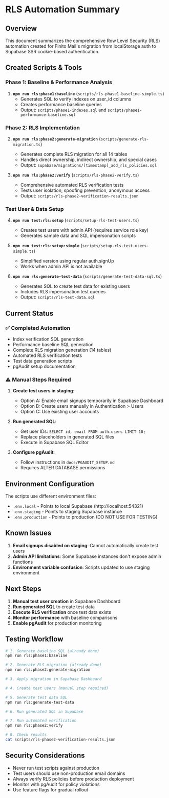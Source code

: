 # RLS Automation Summary

## Overview

This document summarizes the comprehensive Row Level Security (RLS) automation created for Finito Mail's migration from localStorage auth to Supabase SSR cookie-based authentication.

## Created Scripts & Tools

### Phase 1: Baseline & Performance Analysis

1. **`npm run rls:phase1:baseline`** (`scripts/rls-phase1-baseline-simple.ts`)
   - Generates SQL to verify indexes on user_id columns
   - Creates performance baseline queries
   - Output: `scripts/phase1-indexes.sql` and `scripts/phase1-performance-baseline.sql`

### Phase 2: RLS Implementation

2. **`npm run rls:phase2:generate-migration`** (`scripts/generate-rls-migration.ts`)
   - Generates complete RLS migration for all 14 tables
   - Handles direct ownership, indirect ownership, and special cases
   - Output: `supabase/migrations/[timestamp]_add_rls_policies.sql`

3. **`npm run rls:phase2:verify`** (`scripts/rls-phase2-verify.ts`)
   - Comprehensive automated RLS verification tests
   - Tests user isolation, spoofing prevention, anonymous access
   - Output: `scripts/rls-phase2-verification-results.json`

### Test User & Data Setup

4. **`npm run test:rls:setup`** (`scripts/setup-rls-test-users.ts`)
   - Creates test users with admin API (requires service role key)
   - Generates sample data and SQL impersonation scripts

5. **`npm run test:rls:setup:simple`** (`scripts/setup-rls-test-users-simple.ts`)
   - Simplified version using regular auth.signUp
   - Works when admin API is not available

6. **`npm run rls:generate-test-data`** (`scripts/generate-test-data-sql.ts`)
   - Generates SQL to create test data for existing users
   - Includes RLS impersonation test queries
   - Output: `scripts/rls-test-data.sql`

## Current Status

### ✅ Completed Automation
- Index verification SQL generation
- Performance baseline SQL generation
- Complete RLS migration generation (14 tables)
- Automated RLS verification tests
- Test data generation scripts
- pgAudit setup documentation

### ⚠️ Manual Steps Required
1. **Create test users in staging**:
   - Option A: Enable email signups temporarily in Supabase Dashboard
   - Option B: Create users manually in Authentication > Users
   - Option C: Use existing user accounts

2. **Run generated SQL**:
   - Get user IDs: `SELECT id, email FROM auth.users LIMIT 10;`
   - Replace placeholders in generated SQL files
   - Execute in Supabase SQL Editor

3. **Configure pgAudit**:
   - Follow instructions in `docs/PGAUDIT_SETUP.md`
   - Requires ALTER DATABASE permissions

## Environment Configuration

The scripts use different environment files:
- `.env.local` - Points to local Supabase (http://localhost:54321)
- `.env.staging` - Points to staging Supabase instance
- `.env.production` - Points to production (DO NOT USE FOR TESTING)

## Known Issues

1. **Email signups disabled on staging**: Cannot automatically create test users
2. **Admin API limitations**: Some Supabase instances don't expose admin functions
3. **Environment variable confusion**: Scripts updated to use staging environment

## Next Steps

1. **Manual test user creation** in Supabase Dashboard
2. **Run generated SQL** to create test data
3. **Execute RLS verification** once test data exists
4. **Monitor performance** with baseline comparisons
5. **Enable pgAudit** for production monitoring

## Testing Workflow

```bash
# 1. Generate baseline SQL (already done)
npm run rls:phase1:baseline

# 2. Generate RLS migration (already done)
npm run rls:phase2:generate-migration

# 3. Apply migration in Supabase Dashboard

# 4. Create test users (manual step required)

# 5. Generate test data SQL
npm run rls:generate-test-data

# 6. Run generated SQL in Supabase

# 7. Run automated verification
npm run rls:phase2:verify

# 8. Check results
cat scripts/rls-phase2-verification-results.json
```

## Security Considerations

- Never run test scripts against production
- Test users should use non-production email domains
- Always verify RLS policies before production deployment
- Monitor with pgAudit for policy violations
- Use feature flags for gradual rollout